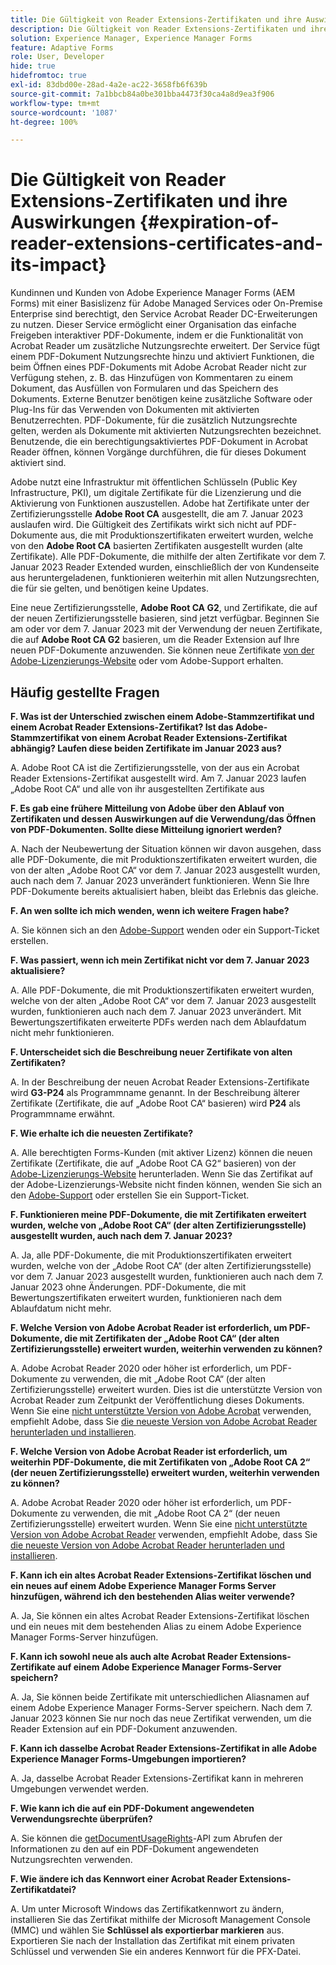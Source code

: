 ```yaml
---
title: Die Gültigkeit von Reader Extensions-Zertifikaten und ihre Auswirkungen
description: Die Gültigkeit von Reader Extensions-Zertifikaten und ihre Auswirkungen
solution: Experience Manager, Experience Manager Forms
feature: Adaptive Forms
role: User, Developer
hide: true
hidefromtoc: true
exl-id: 83dbd00e-28ad-4a2e-ac22-3658fb6f639b
source-git-commit: 7a1bbcb84a0be301bba4473f30ca4a8d9ea3f906
workflow-type: tm+mt
source-wordcount: '1087'
ht-degree: 100%

---
```


# Die Gültigkeit von Reader Extensions-Zertifikaten und ihre Auswirkungen {#expiration-of-reader-extensions-certificates-and-its-impact}

Kundinnen und Kunden von Adobe Experience Manager Forms (AEM Forms) mit einer Basislizenz für Adobe Managed Services oder On-Premise Enterprise sind berechtigt, den Service Acrobat Reader DC-Erweiterungen zu nutzen. Dieser Service ermöglicht einer Organisation das einfache Freigeben interaktiver PDF-Dokumente, indem er die Funktionalität von Acrobat Reader um zusätzliche Nutzungsrechte erweitert. Der Service fügt einem PDF-Dokument Nutzungsrechte hinzu und aktiviert Funktionen, die beim Öffnen eines PDF-Dokuments mit Adobe Acrobat Reader nicht zur Verfügung stehen, z. B. das Hinzufügen von Kommentaren zu einem Dokument, das Ausfüllen von Formularen und das Speichern des Dokuments. Externe Benutzer benötigen keine zusätzliche Software oder Plug-Ins für das Verwenden von Dokumenten mit aktivierten Benutzerrechten. PDF-Dokumente, für die zusätzlich Nutzungsrechte gelten, werden als Dokumente mit aktivierten Nutzungsrechten bezeichnet. Benutzende, die ein berechtigungsaktiviertes PDF-Dokument in Acrobat Reader öffnen, können Vorgänge durchführen, die für dieses Dokument aktiviert sind.

Adobe nutzt eine Infrastruktur mit öffentlichen Schlüsseln (Public Key Infrastructure, PKI), um digitale Zertifikate für die Lizenzierung und die Aktivierung von Funktionen auszustellen. Adobe hat Zertifikate unter der Zertifizierungsstelle **Adobe Root CA** ausgestellt, die am 7. Januar 2023 auslaufen wird. Die Gültigkeit des Zertifikats wirkt sich nicht auf PDF-Dokumente aus, die mit Produktionszertifikaten erweitert wurden, welche von den **Adobe Root CA** basierten Zertifikaten ausgestellt wurden (alte Zertifikate). Alle PDF-Dokumente, die mithilfe der alten Zertifikate vor dem 7. Januar 2023 Reader Extended wurden, einschließlich der von Kundenseite aus heruntergeladenen, funktionieren weiterhin mit allen Nutzungsrechten, die für sie gelten, und benötigen keine Updates.

Eine neue Zertifizierungsstelle, **Adobe Root CA G2**, und Zertifikate, die auf der neuen Zertifizierungsstelle basieren, sind jetzt verfügbar. Beginnen Sie am oder vor dem 7. Januar 2023 mit der Verwendung der neuen Zertifikate, die auf **Adobe Root CA G2** basieren, um die Reader Extension auf Ihre neuen PDF-Dokumente anzuwenden.  Sie können neue Zertifikate [von der Adobe-Lizenzierungs-Website](https://licensing.adobe.com/) oder vom Adobe-Support erhalten.

## Häufig gestellte Fragen

**F. Was ist der Unterschied zwischen einem Adobe-Stammzertifikat und einem Acrobat Reader Extensions-Zertifikat? Ist das Adobe-Stammzertifikat von einem Acrobat Reader Extensions-Zertifikat abhängig? Laufen diese beiden Zertifikate im Januar 2023 aus?**

A. Adobe Root CA ist die Zertifizierungsstelle, von der aus ein Acrobat Reader Extensions-Zertifikat ausgestellt wird. Am 7. Januar 2023 laufen „Adobe Root CA“ und alle von ihr ausgestellten Zertifikate aus

**F. Es gab eine frühere Mitteilung von Adobe über den Ablauf von Zertifikaten und dessen Auswirkungen auf die Verwendung/das Öffnen von PDF-Dokumenten. Sollte diese Mitteilung ignoriert werden?**

A. Nach der Neubewertung der Situation können wir davon ausgehen, dass alle PDF-Dokumente, die mit Produktionszertifikaten erweitert wurden, die von der alten „Adobe Root CA“ vor dem 7. Januar 2023 ausgestellt wurden, auch nach dem 7. Januar 2023 unverändert funktionieren. Wenn Sie Ihre PDF-Dokumente bereits aktualisiert haben, bleibt das Erlebnis das gleiche.

**F. An wen sollte ich mich wenden, wenn ich weitere Fragen habe?**

A. Sie können sich an den [Adobe-Support](https://experienceleague.adobe.com/?support-solution=Experience+Manager&lang=de#support) wenden oder ein Support-Ticket erstellen.

**F. Was passiert, wenn ich mein Zertifikat nicht vor dem 7. Januar 2023 aktualisiere?**

A. Alle PDF-Dokumente, die mit Produktionszertifikaten erweitert wurden, welche von der alten „Adobe Root CA“ vor dem 7. Januar 2023 ausgestellt wurden, funktionieren auch nach dem 7. Januar 2023 unverändert. Mit Bewertungszertifikaten erweiterte PDFs werden nach dem Ablaufdatum nicht mehr funktionieren.

**F. Unterscheidet sich die Beschreibung neuer Zertifikate von alten Zertifikaten?**

A. In der Beschreibung der neuen Acrobat Reader Extensions-Zertifikate wird **G3-P24** als Programmname genannt. In der Beschreibung älterer Zertifikate (Zertifikate, die auf „Adobe Root CA“ basieren) wird **P24** als Programmname erwähnt.

**F. Wie erhalte ich die neuesten Zertifikate?**

A. Alle berechtigten Forms-Kunden (mit aktiver Lizenz) können die neuen Zertifikate (Zertifikate, die auf „Adobe Root CA G2“ basieren) von der [Adobe-Lizenzierungs-Website](https://licensing.adobe.com/) herunterladen. Wenn Sie das Zertifikat auf der Adobe-Lizenzierungs-Website nicht finden können, wenden Sie sich an den [Adobe-Support](https://experienceleague.adobe.com/?support-solution=Experience+Manager&lang=de#support) oder erstellen Sie ein Support-Ticket.

**F. Funktionieren meine PDF-Dokumente, die mit Zertifikaten erweitert wurden, welche von „Adobe Root CA“ (der alten Zertifizierungsstelle) ausgestellt wurden, auch nach dem 7. Januar 2023?**

A. Ja, alle PDF-Dokumente, die mit Produktionszertifikaten erweitert wurden, welche von der „Adobe Root CA“ (der alten Zertifizierungsstelle) vor dem 7. Januar 2023 ausgestellt wurden, funktionieren auch nach dem 7. Januar 2023 ohne Änderungen. PDF-Dokumente, die mit Bewertungszertifikaten erweitert wurden, funktionieren nach dem Ablaufdatum nicht mehr.

**F. Welche Version von Adobe Acrobat Reader ist erforderlich, um PDF-Dokumente, die mit Zertifikaten der „Adobe Root CA“ (der alten Zertifizierungsstelle) erweitert wurden, weiterhin verwenden zu können?**

A. Adobe Acrobat Reader 2020 oder höher ist erforderlich, um PDF-Dokumente zu verwenden, die mit „Adobe Root CA“ (der alten Zertifizierungsstelle) erweitert wurden. Dies ist die unterstützte Version von Acrobat Reader zum Zeitpunkt der Veröffentlichung dieses Dokuments. Wenn Sie eine [nicht unterstützte Version von Adobe Acrobat](https://helpx.adobe.com/de/support/programs/eol-matrix.html) verwenden, empfiehlt Adobe, dass Sie [die neueste Version von Adobe Acrobat Reader herunterladen und installieren](https://get.adobe.com/de/reader/).

**F. Welche Version von Adobe Acrobat Reader ist erforderlich, um weiterhin PDF-Dokumente, die mit Zertifikaten von „Adobe Root CA 2“ (der neuen Zertifizierungsstelle) erweitert wurden, weiterhin verwenden zu können?**

A. Adobe Acrobat Reader 2020 oder höher ist erforderlich, um PDF-Dokumente zu verwenden, die mit „Adobe Root CA 2“ (der neuen Zertifizierungsstelle) erweitert wurden. Wenn Sie eine [nicht unterstützte Version von Adobe Acrobat Reader](https://helpx.adobe.com/de/support/programs/eol-matrix.html) verwenden, empfiehlt Adobe, dass Sie [die neueste Version von Adobe Acrobat Reader herunterladen und installieren](https://get.adobe.com/de/reader/).

**F. Kann ich ein altes Acrobat Reader Extensions-Zertifikat löschen und ein neues auf einem Adobe Experience Manager Forms Server hinzufügen, während ich den bestehenden Alias weiter verwende?**

A. Ja, Sie können ein altes Acrobat Reader Extensions-Zertifikat löschen und ein neues mit dem bestehenden Alias zu einem Adobe Experience Manager Forms-Server hinzufügen.

**F. Kann ich sowohl neue als auch alte Acrobat Reader Extensions-Zertifikate auf einem Adobe Experience Manager Forms-Server speichern?**

A. Ja, Sie können beide Zertifikate mit unterschiedlichen Aliasnamen auf einem Adobe Experience Manager Forms-Server speichern. Nach dem 7. Januar 2023 können Sie nur noch das neue Zertifikat verwenden, um die Reader Extension auf ein PDF-Dokument anzuwenden.

**F. Kann ich dasselbe Acrobat Reader Extensions-Zertifikat in alle Adobe Experience Manager Forms-Umgebungen importieren?**

A. Ja, dasselbe Acrobat Reader Extensions-Zertifikat kann in mehreren Umgebungen verwendet werden.

**F. Wie kann ich die auf ein PDF-Dokument angewendeten Verwendungsrechte überprüfen?**

A. Sie können die [getDocumentUsageRights](/help/forms/developing/acrobat-reader-dc-extensions-service.md)-API zum Abrufen der Informationen zu den auf ein PDF-Dokument angewendeten Nutzungsrechten verwenden.

**F. Wie ändere ich das Kennwort einer Acrobat Reader Extensions-Zertifikatdatei?**

A. Um unter Microsoft Windows das Zertifikatkennwort zu ändern, installieren Sie das Zertifikat mithilfe der Microsoft Management Console (MMC) und wählen Sie **Schlüssel als exportierbar markieren** aus. Exportieren Sie nach der Installation das Zertifikat mit einem privaten Schlüssel und verwenden Sie ein anderes Kennwort für die PFX-Datei.


<!-- 
## Applying the certificates {#obtaning-and-applying-the-certificates} 

You can choose one of the following paths to apply latest certificates:

* [Updating certificates for an AEM Forms on JEE environment](#Updating-and-Applying-certificates-for-an-AEM-Forms-on-JEE-environment) 
* [Updating certificates for an AEM Forms on OSGi environment](#Updating-and-applying-certificates-for-an-AEM-Forms-on-OSGi-environment)

>[!NOTE]
>
>The document uses the term certificates and credentials interchangeably.

### Pre-requisites {#Pre-requisites}

Updating the certificates requires using actions available on AEM Forms administrator console and Reader Extension APIs provided by AEM Forms. The document is intended for users and administrators with knowledge of using Adobe Experience Manger Forms APIs. Before you start, ensure that: 

* the user has administrator rights on underlying AEM Forms environment. 
* the user has setup the [development environment](https://experienceleague.adobe.com/docs/experience-manager-65-lts/developing/devtools/howto-projects-eclipse.html) and has access to it.
* [obtain the certificates](#obtain-the-certificates).


### Obtain the certificates {#obtain-the-certificates}

The Rights credential is delivered as a digital certificate that contains the public key, the private key, and the password used to access the credential.

If your organization purchases a production version of Reader Extensions, the production Rights credential is delivered by Adobe Licensing Website (LWS). A production Rights credential is unique to your organization and can enable the specific usage rights that you require.

If you obtained Reader Extensions through a partner or software provider who integrated Reader Extensions into their software, the Rights credential is provided to you by that partner who, in turn, receives this credential from Adobe.

>[!NOTE]
>
>The Rights credential cannot be used for typical document signing or assertion of identity. For these applications, you can use a self-sign certificate or acquire an identity certificate from a Certificate Authority (CA).

The following types of Rights credentials are available:

**Customer Evaluation**: A credential with a short validity period that is provided to customers who want to evaluate Reader Extensions. Usage rights applied to documents using this credential expire when the credential expires. This type of credential is valid only for two to three months.

**Production**: A credential with a long validity period that is provided to customers who purchased the full product. Production credentials are unique to each customer but can be installed on multiple systems.

If you have already used certificates to reader extend PDF files, download a production certificate from [Adobe Licensing Website (LWS)](https://licensing.adobe.com/).

### Applying certificates for an AEM Forms on JEE environment {#Updating-and-Applying-certificates-for-an-AEM-Forms-on-JEE-environment} 

Applying new certificates on AEM Forms on JEE stack requires importing new credentials and applying usage rights. You can use admin console to import credentials and AEM Forms Reader Extension APIs to apply usage rights. 

#### Import and configure credentials 

You can use the Trust Store Management pages to import a new credential. The Trust Store may contain more than one Reader Extensions credential. Designate one of those credentials as the default Reader Extensions credential. The default credential is used when a Workbench user is unable to determine which credential to use during process creation. These rules apply to default credentials:

* If you import a Reader Extensions credential and the Trust Store contains no other Reader Extensions credentials, it is set as the default.
* If you import a Reader Extensions credential with the Default option selected, the default type is removed from an existing default credential. The imported credential becomes the default.
* You cannot delete a default Reader Extensions credential. To delete the default credential, first set another credential as the default. An exception to this rule is that if there is only one credential, you can delete it even though it is the default.
* You cannot update a default Reader Extensions credential.

To import the credentials: 

1. In administration console, click Settings > Trust Store Management > Local Credentials.
1. Click Import and, under Trust Store Type, select Acrobat Reader DC extensions Credential.
1. (Optional) To indicate that this credential is the default credential to use with Acrobat Reader DC extensions, select Default.
1. In the Alias box, type an identifier for the credential. This identifier is used as the display name for the credential in Acrobat Reader DC extensions. This alias is also used to access the credential programmatically using the AEM forms SDK.
1. Click Choose File to locate the credential, type the password of the credential, and then click OK.

If the error message "Failed to import credential due to either incorrect file format, or incorrect password" appears, verify that the password is valid.

You can also import and delete credentials programmatically. (See [Programming with AEM forms](../../developing/credentials.md).)

<!-- ### Remove usage rights from existing rights-enabled PDF documents

Remove usage rights from existing rights-enabled PDF documents before applying usage rights with latest credentials. AEM Forms on JEE provides APIs to remove usage rights. For detailed instructions, see [Removing Usage Rights from PDF Documents](../../developing/assigning-usage-rights.md#removing-usage-rights-from-pdf-documents).

To remove usage rights for AEM Forms on JEE processes developed in Workbench, see [Workbench Help](https://helpx.adobe.com/content/dam/help/en/experience-manager/6-5/forms/pdf/WorkbenchHelp.pdf). 

#### Apply the usage rights to PDF documents 

After importing new credentials, you can apply usage rights to PDF documents using the Acrobat Reader DC extensions Java Client API and web service.  For details, see [Applying Usage Rights to PDF Documents](../../developing/assigning-usage-rights.md#applying-usage-rights-to-pdf-documents). 


### Applying certificates for an AEM Forms on OSGi environment {#Updating-and-applying-certificates-for-an-AEM-Forms-on-OSGi-environment}

Applying new certificates on AEM Forms on OSGi stack requires importing new credentials and applying usage rights. You can use admin console to import credentials and AEM Forms Reader Extension APIs to apply usage rights. 

#### Import credentials {#Import-credentials}

In an AEM Forms on OSGi environment, a Reader Extension credential is associated with fd-service user. Before adding credentials for fd-user key store, perform the following steps to create a key store: 

1. Log in to your AEM Author instance as an Administrator.
1. Go to **[!UICONTROL Tools]**> **[!UICONTROL Security]**>**[!UICONTROL Users]**.
1. Scroll down the list of users until you find fd-service user account.
1. Click **[!UICONTROL fd-service]** user.
1. Click keystore tab.
1. Click **[!UICONTROL Create KeyStore]**.
1. Set the KeyStore Access Password and save your settings to create the KeyStore password.

After creating the key-store, add credentials to fd-service user. The following video explains the steps: 

>[!VIDEO](https://images-tv.adobe.com/mpcv3/5577/8db8e554-f04b-4fae-8108-b9b5e0eb03ad_1627925794.854x480at800_h264.mp4)

The following command list the details of the pfx file. Before running the command, navigate to the directory that contains the .pfx file.

`keytool -v -list -storetype pkcs12 -keystore [name of your .pfx file]`

For example, keytool -v -list -storetype pkcs12 -keystore 1005566.pfx where 1005566.pfx is the name of my pfx file

<!-- ### Remove usage rights from existing rights-enabled PDF documents

Remove usage rights from existing rights-enabled PDF documents before applying usage rights with latest credentials. You can remove the usage rights for a document by invoking the removeUsageRights API from within the docAssuranceServiceAPI. For detailed information, see [Remove Usage Rights](/help/forms/using/aem-document-services-programmatically.md#removing-usage-rights) document.

#### Apply the usage rights to PDF documents 

To apply usage rights in an AEM Forms on OSGi environment, Create custom OSGi service to usage rights to the documents. You can also create a servlet with a POST method to return the reader extended PDF to the user. For detailed instructions, see [Applying Reader Extensions](https://experienceleague.adobe.com/docs/experience-manager-learn/forms/document-services/apply-reader-extension-rights-to-pdf.html).  -->
